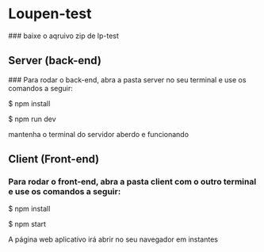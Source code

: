 <h1> Loupen-test</h1>
### baixe o aqruivo zip de lp-test

<h2 color="red"> Server (back-end)</h2>
### Para rodar o back-end, abra a pasta server no seu terminal e use os comandos a seguir:
<p>$ npm install</p>
<p>$ npm run dev </p>
<p>mantenha o terminal do servidor aberdo e funcionando</p>

## Client (Front-end)
### Para rodar o front-end, abra a pasta client com o outro terminal e use os comandos a seguir:
<p>$ npm install</p>
<p>$ npm start</p>
<p>A página web aplicativo irá abrir no seu navegador em instantes</p>

